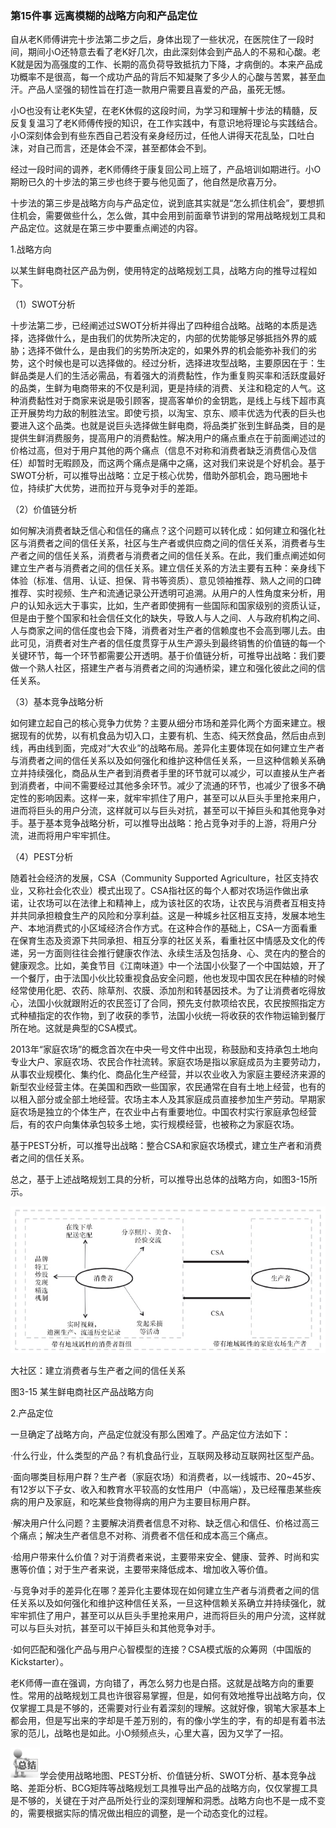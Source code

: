 ### 第15件事 远离模糊的战略方向和产品定位

自从老K师傅讲完十步法第二步之后，身体出现了一些状况，在医院住了一段时间，期间小O还特意去看了老K好几次，由此深刻体会到产品人的不易和心酸。老K就是因为高强度的工作、长期的高负荷导致抵抗力下降，才病倒的。本来产品成功概率不是很高，每一个成功产品的背后不知凝聚了多少人的心酸与苦累，甚至血汗。产品人坚强的韧性旨在打造一款用户需要且喜爱的产品，虽死无憾。

小O也没有让老K失望，在老K休假的这段时间，为学习和理解十步法的精髓，反反复复温习了老K师傅传授的知识，在工作实践中，有意识地将理论与实践结合。小O深刻体会到有些东西自己若没有亲身经历过，任他人讲得天花乱坠，口吐白沫，对自己而言，还是体会不深，甚至都体会不到。

经过一段时间的调养，老K师傅终于康复回公司上班了，产品培训如期进行。小O期盼已久的十步法的第三步也终于要与他见面了，他自然是欣喜万分。

十步法的第三步是战略方向与产品定位，说到底其实就是“怎么抓住机会”，要想抓住机会，需要做些什么，怎么做，其中会用到前面章节讲到的常用战略规划工具和产品定位。这就是在第三步中要重点阐述的内容。

1.战略方向

以某生鲜电商社区产品为例，使用特定的战略规划工具，战略方向的推导过程如下。

（1）SWOT分析

十步法第二步，已经阐述过SWOT分析并得出了四种组合战略。战略的本质是选择，选择做什么，是由我们的优势所决定的，内部的优势能够足够抵挡外界的威胁；选择不做什么，是由我们的劣势所决定的，如果外界的机会能弥补我们的劣势，这个时候也是可以选择做的。经过分析，选择进攻型战略，主要原因在于：生鲜品类是人们的生活必需品，有着强大的消费黏性，作为重复购买率和活跃度最好的品类，生鲜为电商带来的不仅是利润，更是持续的消费、关注和稳定的人气。这种消费黏性对于商家来说是吸引顾客，提高客单价的金钥匙，是线上与线下超市真正开展势均力敌的制胜法宝。即使亏损，以淘宝、京东、顺丰优选为代表的巨头也要进入这个品类。也就是说巨头选择做生鲜电商，将品类扩张到生鲜品类，目的是提供生鲜消费服务，提高用户的消费黏性。解决用户的痛点重点在于前面阐述过的价格过高，但对于用户其他的两个痛点（信息不对称和消费者缺乏消费信心及信任）却暂时无暇顾及，而这两个痛点是痛中之痛，这对我们来说是个好机会。基于SWOT分析，可以推导出战略：立足于核心优势，借助外部机会，跑马圈地卡位，持续扩大优势，进而拉开与竞争对手的差距。

（2）价值链分析

如何解决消费者缺乏信心和信任的痛点？这个问题可以转化成：如何建立和强化社区与消费者之间的信任关系，社区与生产者或供应商之间的信任关系，消费者与生产者之间的信任关系，消费者与消费者之间的信任关系。在此，我们重点阐述如何建立生产者与消费者之间的信任关系。建立信任关系的方法主要有五种：亲身线下体验（标准、信用、认证、担保、背书等资质）、意见领袖推荐、熟人之间的口碑推荐、实时视频、生产和流通记录公开透明可追溯。从用户的人性角度来分析，用户的认知永远大于事实，比如，生产者即使拥有一些国际和国家级别的资质认证，但是由于整个国家和社会信任文化的缺失，导致人与人之间、人与政府机构之间、人与商家之间的信任度也会下降，消费者对生产者的信赖度也不会高到哪儿去。由此可见，消费者对生产者的信任度贯穿于从生产源头到最终销售的价值链的每一个关键环节，每一个环节都需要公开透明。基于价值链分析，可推导出战略：我们要做一个熟人社区，搭建生产者与消费者之间的沟通桥梁，建立和强化彼此之间的信任关系。

（3）基本竞争战略分析

如何建立起自己的核心竞争力优势？主要从细分市场和差异化两个方面来建立。根据现有的优势，以有机食品为切入口，主要有机、生态、纯天然食品，然后由点到线，再由线到面，完成对“大农业”的战略布局。差异化主要体现在如何建立生产者与消费者之间的信任关系以及如何强化和维护这种信任关系，一旦这种信赖关系确立并持续强化，商品从生产者到消费者手里的环节就可以减少，可以直接从生产者到消费者，中间不需要经过其他多余环节。减少了流通的环节，也减少了很多不确定性的影响因素。这样一来，就牢牢抓住了用户，甚至可以从巨头手里抢来用户，进而将巨头的用户分流，这样就可以与巨头对抗，甚至可以干掉巨头和其他竞争对手。基于基本竞争战略分析，可以推导出战略：抢占竞争对手的上游，将用户分流，进而将用户牢牢抓住。

（4）PEST分析

随着社会经济的发展，CSA（Community Supported Agriculture，社区支持农业，又称社会化农业）模式出现了。CSA指社区的每个人都对农场运作做出承诺，让农场可以在法律上和精神上，成为该社区的农场，让农民与消费者互相支持并共同承担粮食生产的风险和分享利益。这是一种城乡社区相互支持，发展本地生产、本地消费式的小区域经济合作方式。在这种合作的基础上，CSA一方面看重在保育生态及资源下共同承担、相互分享的社区关系，看重社区中情感及文化的传递，另一方面则往往会推行健康农作法、永续生活及包括身、心、灵在内的整合的健康观念。比如，美食节目《江南味道》中一个法国小伙娶了一个中国姑娘，开了一个餐厅，由于法国小伙比较重视食品安全问题，他也发现中国农民在种植的时候经常使用化肥、农药、除草剂、农膜、添加剂和转基因技术。为了让消费者吃得放心，法国小伙就跟附近的农民签订了合同，预先支付款项给农民，农民按照指定方式种植指定的农作物，到了收获的季节，法国小伙统一将收获的农作物运输到餐厅所在地。这就是典型的CSA模式。

2013年“家庭农场”的概念首次在中央一号文件中出现，称鼓励和支持承包土地向专业大户、家庭农场、农民合作社流转。家庭农场是指以家庭成员为主要劳动力，从事农业规模化、集约化、商品化生产经营，并以农业收入为家庭主要经济来源的新型农业经营主体。在美国和西欧一些国家，农民通常在自有土地上经营，也有的以租入部分或全部土地经营。农场主本人及其家庭成员直接参加生产劳动。早期家庭农场是独立的个体生产，在农业中占有重要地位。中国农村实行家庭承包经营后，有的农户向集体承包较多土地，实行规模经营，也被称之为家庭农场。

基于PEST分析，可以推导出战略：整合CSA和家庭农场模式，建立生产者和消费者之间的信任关系。

总之，基于上述战略规划工具的分析，可以推导出总体的战略方向，如图3-15所示。

![](images/image01582_jpeg)

大社区：建立消费者与生产者之间的信任关系

图3-15 某生鲜电商社区产品战略方向

2.产品定位

一旦确定了战略方向，产品定位就没有那么困难了。产品定位方法如下：

·什么行业，什么类型的产品？有机食品行业，互联网及移动互联网社区型产品。

·面向哪类目标用户群？生产者（家庭农场）和消费者，以一线城市、20~45岁、有12岁以下子女、收入和教育水平较高的女性用户（中高端），及已经罹患某些疾病的用户及家庭，和吃某些食物得病的用户为主要目标用户群。

·解决用户什么问题？主要解决消费者信息不对称、缺乏信心和信任、价格过高三个痛点；解决生产者信息不对称、消费者不信任和成本高三个痛点。

·给用户带来什么价值？对于消费者来说，主要带来安全、健康、营养、时尚和实惠等价值；对于生产者来说，主要带来降低成本、增加收入等价值。

·与竞争对手的差异化在哪？差异化主要体现在如何建立生产者与消费者之间的信任关系以及如何强化和维护这种信任关系，一旦这种信赖关系确立并持续强化，就牢牢抓住了用户，甚至可以从巨头手里抢来用户，进而将巨头的用户分流，这样就可以与巨头对抗，甚至可以干掉巨头和其他竞争对手。

·如何匹配和强化产品与用户心智模型的连接？CSA模式版的众筹网（中国版的Kickstarter）。

老K师傅一直在强调，方向错了，再怎么努力也是白搭。这就是战略方向的重要性。常用的战略规划工具也许很容易掌握，但是，如何有效地推导出战略方向，仅仅掌握工具是不够的，还需要对行业有着深刻的理解。这就好像，钢笔大家基本上都会用，但是写出来的字却是千差万别的，有的像小学生的字，有的却是有着书法家的范儿，战略也是如此。小O频频点头，心里大喜，因为又学了一招。

![](images/image01583_jpeg)学会使用战略地图、PEST分析、价值链分析、SWOT分析、基本竞争战略、差距分析、BCG矩阵等战略规划工具推导出产品的战略方向，仅仅掌握工具是不够的，关键在于对产品所处行业的深刻理解和洞悉。战略方向也不是一成不变的，需要根据实际的情况做出相应的调整，是一个动态变化的过程。
